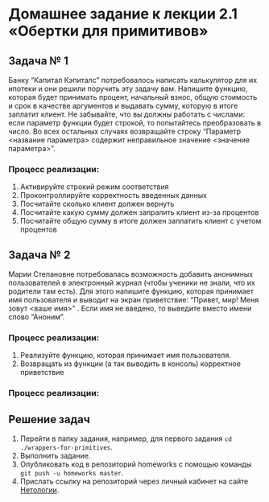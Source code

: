 # Домашнее задание к лекции 2.1 «Обертки для примитивов»

## Задача № 1

Банку “Капитал Кэпиталс” потребовалось написать калькулятор для их ипотеки и они решили поручить эту задачу вам. Напишите функцию, которая будет принимать процент, начальный взнос, общую стоимость и срок в качестве аргументов и выдавать сумму, которую в итоге заплатит клиент. Не забывайте, что вы должны работать с числами: если параметр функции будет строкой, то попытайтесь преобразовать в число. Во всех остальных случаях возвращайте строку “Параметр <название параметра> содержит неправильное значение <значение параметра>”.

### Процесс реализации:
1) Активируйте строкий режим соответствия
2) Проконтроллируйте корректность введенных данных
3) Посчитайте сколько клиент должен вернуть 
4) Посчитайте какую сумму должен запралить клиент из-за процентов
5) Посчитайте общую сумму в итоге должен заплатить клиент с учетом процентов

## Задача № 2

Марии Степановне потребовалась возможность добавить анонимных пользователей в электронный журнал (чтобы ученики не знали, что их родители там есть). Для этого напишите функцию, которая принимает имя пользователя и выводит на экран приветствие: “Привет, мир! Меня зовут <ваше имя>” . Если имя не введено, то выведите вместо имени слово “Аноним”.

### Процесс реализации:
1) Реализуйте функцию, которая принимает имя пользователя.
2) Возвращать из функции (а так выводить в консоль) корректное приветствие

### Процесс реализации:


## Решение задач
1. Перейти в папку задания, например, для первого задания `cd ./wrappers-for-primitives`.
2. Выполнить задание.
3. Опубликовать код в репозиторий homeworks с помощью команды `git push -u homeworks master`.
4. Прислать ссылку на репозиторий через личный кабинет на сайте [Нетологии][1].

[1]: https://netology.ru/